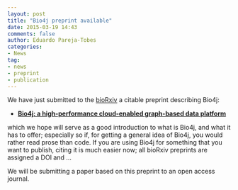 ```yaml
---
layout: post
title: "Bio4j preprint available"
date: 2015-03-19 14:43
comments: false
author: Eduardo Pareja-Tobes
categories:
- News
tag:
- news
- preprint
- publication
---
```


We have just submitted to the [bioRxiv][bioRxiv] a citable preprint describing Bio4j:

- **[Bio4j: a high-performance cloud-enabled graph-based data platform][Bio4j preprint]**

which we hope will serve as a good introduction to what is Bio4j, and what it has to offer; especially so if, for getting a general idea of Bio4j, you would rather read prose than code. If you are using Bio4j for something that you want to publish, citing it is much easier now; all bioRxiv preprints are assigned a DOI and ...

We will be submitting a paper based on this preprint to an open access journal.


[Bio4j preprint]: http://biorxiv.org/content/early/????
[bioRxiv]: http://biorxiv.org/
